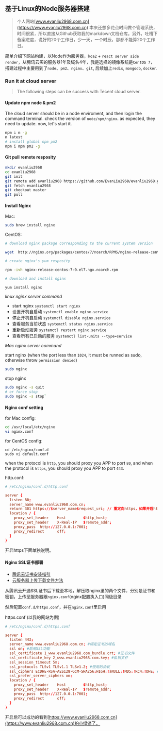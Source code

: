 ## 基于Linux的Node服务器搭建

> 个人网站[www.evanliu2968.com.cn](https:///www.evanliu2968.com.cn) 本来还想多花点时间做个管理系统，时间很紧，所以直接从Github获取我的markdown文档仓库。另外，吐槽下备案进度，说好的20个工作日，少一天，一个时辰，那都不能算20个工作日。

简单介绍下网站构建，以Node作为服务器，`koa2` + `react server side render`，从腾讯云买的服务器1年及域名4年，我是选择的镜像系统是`CentOS 7`，搭建过程中主要用到了`node`、`pm2`、`nginx`、`git`, 后续加上`redis`, `mongodb`, `docker`.

### Run it at cloud server

> The following steps can be success with Tecent cloud server.

#### Update npm node & pm2

The cloud server should be in a node enviroment, and then login the command terminal.
check the version of `node/npm/nginx`. as expected, they need to update.
now, let's start it.

```bash
npm i n -g
n latest
# install global npm pm2
npm i npm pm2 -g
```

#### Git pull remote resposity

```bash
mkdir evanliu2968
cd evanliu2968
git init
git remote add evanliu2968 https://github.com/EvanLiu2968/evanliu2968.git
git fetch evanliu2968
git checkout master
git pull
```

#### Install Nginx

Mac: 
```bash
sudo brew install nginx
```

CentOS:
```bash
# download nginx package corresponding to the current system version

wget  http://nginx.org/packages/centos/7/noarch/RPMS/nginx-release-centos-7-0.el7.ngx.noarch.rpm

# create nginx's yum resposity

rpm -ivh nginx-release-centos-7-0.el7.ngx.noarch.rpm

# download and install nginx

yum install nginx
```


*linux nginx server command*

- start nginx `systemctl start nginx`
- 设置开机自启动 `systemctl enable nginx.service`
- 停止开机自启动 `systemctl disable nginx.service`
- 查看服务当前状态 `systemctl status nginx.service`
- 重新启动服务 `systemctl restart nginx.service`
- 查看所有已启动的服务 `systemctl list-units --type=service`

*Mac nginx server command*

start nginx (when the port less than `1024`, it must be runned as sudo, otherwise throw `permission denied`)
```bash
sudo nginx
```
stop nginx
```bash
sudo nginx -s quit
# or force stop
sudo nginx -s stop`
```

#### Nginx conf setting

for Mac config:
```bash
cd /usr/local/etc/nginx
vi nginx.conf
```

for CentOS config:
```
cd /etc/nginx/conf.d
sudo vi default.conf
```

when the protocol is `http`, you should proxy you APP to port `80`,
and when the protocol is `https`, you should proxy you APP to port `443`.

http.conf:
```conf
# /etc/nginx/conf.d/http.conf

server {
  listen 80;
  server_name www.evanliu2968.com.cn;
  return 301 https://$server_name$request_uri; // 重定向https，如果开启https的话，不开启注释掉
  location / {
    proxy_set_header	Host		$http_host;
    proxy_set_header	X-Real-IP	$remote_addr;
    proxy_pass	http://127.0.0.1:7001;
    proxy_redirect		off;
  }
}
```

开启https下面单独说明。

#### Nginx SSL证书部署

- [腾讯云证书安装指引](https://cloud.tencent.com/document/product/400/4143)
- [云服务器上传下载文件方法](http://bbs.qcloud.com/thread-24970-1-1.html)

从腾讯云开通SSL证书后下载至本地，解压取nginx里的两个文件，分别是证书和密钥，上传至服务器跟`nginx.conf`(nginx配置执入口)同级目录

然后配置`conf.d/https.conf`，并在`nginx.conf`里启用

https.conf (以我的网站为例)
```conf
# /etc/nginx/conf.d/https.conf

server {
  listen 443;
  server_name www.evanliu2968.com.cn; #绑定证书的域名
  ssl on; #启用SSL功能
  ssl_certificate 1_www.evanliu2968.com_bundle.crt; #证书文件
  ssl_certificate_key 2_www.evanliu2968.com.key; #私钥文件
  ssl_session_timeout 5m;
  ssl_protocols TLSv1 TLSv1.1 TLSv1.2; #使用的协议
  ssl_ciphers ECDHE-RSA-AES128-GCM-SHA256:HIGH:!aNULL:!MD5:!RC4:!DHE; #配置加密套件
  ssl_prefer_server_ciphers on;
  location / {
    proxy_set_header	Host		$http_host;
    proxy_set_header	X-Real-IP	$remote_addr;
    proxy_pass	http://127.0.0.1:7001;
    proxy_redirect		off;
  }
}
```

开启后可以成功的看到[https://www.evanliu2968.com.cn](https://www.evanliu2968.com.cn)的小绿锁了。
